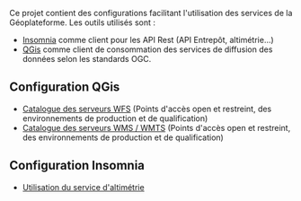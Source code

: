 Ce projet contient des configurations facilitant l'utilisation des services de la Géoplateforme. Les outils utilisés sont :

* [Insomnia](https://insomnia.rest/) comme client pour les API Rest (API Entrepôt, altimétrie...)
* [QGis](https://www.qgis.org/fr/site/) comme client de consommation des services de diffusion des données selon les standards OGC.

## Configuration QGis

* [Catalogue des serveurs WFS](./qgis/wfs.xml) (Points d'accès open et restreint, des environnements de production et de qualification)
* [Catalogue des serveurs WMS / WMTS](./qgis/wms-wmts.xml) (Points d'accès open et restreint, des environnements de production et de qualification)

## Configuration Insomnia

* [Utilisation du service d'altimétrie](./insomnia/diffusion/altimetrie.json)